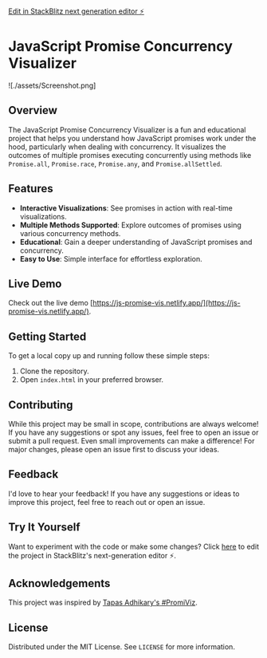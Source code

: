 [Edit in StackBlitz next generation editor ⚡️](https://stackblitz.com/~/github.com/yamsun/Javascript-promise-concurrency-visualizer)

# JavaScript Promise Concurrency Visualizer

![./assets/Screenshot.png]

## Overview

The JavaScript Promise Concurrency Visualizer is a fun and educational project that helps you understand how JavaScript promises work under the hood, particularly when dealing with concurrency. It visualizes the outcomes of multiple promises executing concurrently using methods like `Promise.all`, `Promise.race`, `Promise.any`, and `Promise.allSettled`.

## Features

- **Interactive Visualizations**: See promises in action with real-time visualizations.
- **Multiple Methods Supported**: Explore outcomes of promises using various concurrency methods.
- **Educational**: Gain a deeper understanding of JavaScript promises and concurrency.
- **Easy to Use**: Simple interface for effortless exploration.

## Live Demo

Check out the live demo [https://js-promise-vis.netlify.app/](https://js-promise-vis.netlify.app/).

## Getting Started

To get a local copy up and running follow these simple steps:

1. Clone the repository.
2. Open `index.html` in your preferred browser.


## Contributing

While this project may be small in scope, contributions are always welcome! If you have any suggestions or spot any issues, feel free to open an issue or submit a pull request. Even small improvements can make a difference! For major changes, please open an issue first to discuss your ideas.


## Feedback

I'd love to hear your feedback! If you have any suggestions or ideas to improve this project, feel free to reach out or open an issue.

## Try It Yourself

Want to experiment with the code or make some changes? Click [here](https://stackblitz.com/~/github.com/yamsun/Javascript-promise-concurrency-visualizer) to edit the project in StackBlitz's next-generation editor ⚡️.


## Acknowledgements

This project was inspired by [Tapas Adhikary's #PromiViz](https://promiviz.vercel.app/).

## License

Distributed under the MIT License. See `LICENSE` for more information.
